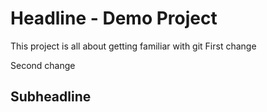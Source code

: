 # Headline - Demo Project

This project is all about getting familiar with git 
First change

Second change

## Subheadline
